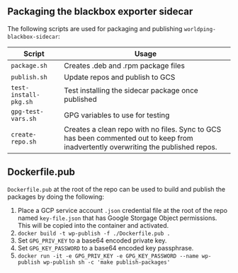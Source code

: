 ## Packaging the blackbox exporter sidecar

The following scripts are used for packaging and publishing `worldping-blackbox-sidecar`:

Script | Usage
------ | -----
`package.sh` | Creates .deb and .rpm package files
`publish.sh` | Update repos and publish to GCS
`test-install-pkg.sh` | Test installing the sidecar package once published
`gpg-test-vars.sh` | GPG variables to use for testing
`create-repo.sh` | Creates a clean repo with no files. Sync to GCS has been commented out to keep from inadvertently overwriting the published repos.


## Dockerfile.pub

`Dockerfile.pub` at the root of the repo can be used to build and publish the packages by doing the following:

1. Place a GCP service account `.json` credential file at the root of the repo named `key-file.json` that has Google Storgage Object permissions. This will be copied into the container and activated.
2. `docker build -t wp-publish -f ./Dockerfile.pub .`
3. Set `GPG_PRIV_KEY` to a base64 encoded private key.
4. Set `GPG_KEY_PASSWORD` to a base64 encoded key passphrase.
5. `docker run -it -e GPG_PRIV_KEY -e GPG_KEY_PASSWORD --name wp-publish wp-publish sh -c 'make publish-packages'`

